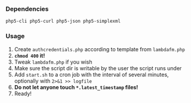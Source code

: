 ### Dependencies
`php5-cli php5-curl php5-json php5-simplexml`

### Usage
1. Create `authcredentials.php` according to template from `lambdafm.php`
2. **`chmod 400` it!**
3. Tweak `lambdafm.php` if you wish
4. Make sure the script dir is writable by the user the script runs under
5. Add `start.sh` to a cron job with the interval of several minutes, optionally with `2>&1 >> logfile`
6. **Do not let anyone touch `*.latest_timestamp` files!**
7. Ready!
